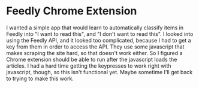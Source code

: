 # Feedly Chrome Extension

I wanted a simple app that would learn to automatically classify items in Feedly into "I want to
read this", and "I don't want to read this".  I looked into using the Feedly API, and it looked
too complicated, because I had to get a key from them in order to access the API.  They use some
javascript that makes scraping the site hard, so that doesn't work either.  So I figured a Chrome
extension should be able to run after the javascript loads the articles.  I had a hard time
getting the keypresses to work right with javascript, though, so this isn't functional yet.  Maybe
sometime I'll get back to trying to make this work.
